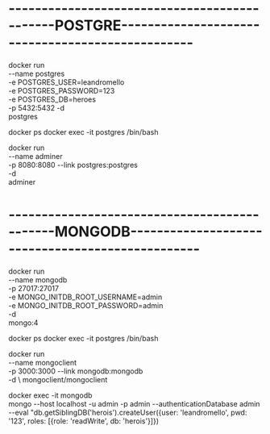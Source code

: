 # ---------------------------------------------POSTGRE------------------------------------------------- #
docker run \
    --name postgres \
    -e POSTGRES_USER=leandromello \
    -e POSTGRES_PASSWORD=123 \
    -e POSTGRES_DB=heroes \
    -p 5432:5432
    -d \
    postgres

docker ps
docker exec -it postgres /bin/bash

docker run \
    --name adminer \
    -p 8080:8080
    --link postgres:postgres \
    -d \
    adminer

# ---------------------------------------------MONGODB------------------------------------------------- #

docker run \
    --name mongodb \
    -p 27017:27017 \
    -e MONGO_INITDB_ROOT_USERNAME=admin \
    -e MONGO_INITDB_ROOT_PASSWORD=admin \
    -d \
    mongo:4

docker ps
docker exec -it postgres /bin/bash

docker run \
    --name mongoclient \
    -p 3000:3000
    --link mongodb:mongodb \
    -d \ 
    mongoclient/mongoclient

docker exec -it mongodb \
    mongo --host localhost -u admin -p admin --authenticationDatabase admin \
    --eval "db.getSiblingDB('herois').createUser({user: 'leandromello', pwd: '123', roles: [{role: 'readWrite', db: 'herois'}]})